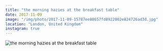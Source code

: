 ```yaml
---
title: "the morning hazies at the breakfast table"
date: 2017-11-09
image: "/img/photo/2017-11-09-15787ee88657fd8922002e824726ad3d.jpg"
location: "London, United Kingdom"
instagram: true
---
```


![the morning hazies at the breakfast table](/img/photo/2017-11-09-15787ee88657fd8922002e824726ad3d.jpg)
